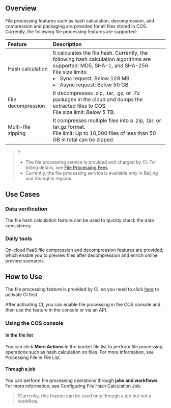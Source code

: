 ## Overview

File processing features such as hash calculation, decompression, and compression and packaging are provided for all files stored in COS. Currently, the following file processing features are supported:


| Feature | Description |
| :------------- | :----------------------------------------------------------- |
| Hash calculation | It calculates the file hash. Currently, the following hash calculation algorithms are supported: MD5, SHA-1, and SHA-256.<br>File size limits:<li>Sync request: Below 128 MB.<li>Async request: Below 50 GB. |
| File decompression | It decompresses .zip, .tar, .gz, or .7z packages in the cloud and dumps the extracted files to COS.<br>File size limit: Below 5 TB. |
| Multi-file zipping | It compresses multiple files into a .zip, .tar, or tar.gz format.<br>File limit: Up to 10,000 files of less than 50 GB in total can be zipped. |



>?
> - The file processing service is provided and charged by CI. For billing details, see [File Processing Fees](https://www.tencentcloud.com/document/product/1045/52070).
> - Currently, the file processing service is available only in Beijing and Shanghai regions.

## Use Cases

### Data verification

The file hash calculation feature can be used to quickly check the data consistency.

### Daily tools

On-cloud PaaS file compression and decompression features are provided, which enable you to preview files after decompression and enrich online preview scenarios.

## How to Use

The file processing feature is provided by CI, so you need to click [here](https://console.cloud.tencent.com/ci) to activate CI first.

After activating CI, you can enable file processing in the COS console and then use the feature in the console or via an API.

### Using the COS console

#### In the file list

You can click **More Actions** in the bucket file list to perform file processing operations such as hash calculation on files. For more information, see Processing File in File List.

#### Through a job

You can perform file processing operations through **jobs and workflows**. For more information, see Configuring File Hash Calculation Job.

>!Currently, this feature can be used only through a job but not a workflow.



